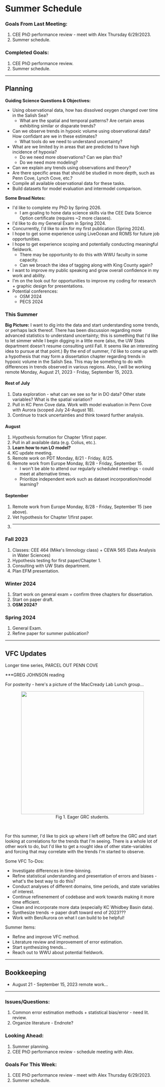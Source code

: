 # Summer Schedule

### Goals From Last Meeting:
1. CEE PhD performance review - meet with Alex Thursday 6/29/2023.
2. Summer schedule.

### Completed Goals:
1. CEE PhD performance review.
2. Summer schedule.

---

## Planning

**Guiding Science Questions & Objectives:**
* Using observational data, how has dissolved oxygen changed over time in the Salish Sea?
  * What are the spatial and temporal patterns? Are certain areas exhibiting similar or disparate trends?
* Can we observe trends in hypoxic volume using observational data? How confidant are we in these estimates?
  * What tools do we need to understand uncertainty?
* What are we limited by in areas that are predicted to have high incidence of hypoxia?
  * Do we need more observations? Can we plan this?
  * Do we need more modeling?
* Can we explain any trends using observations and theory?
* Are there specific areas that should be studied in more depth, such as Penn Cove, Lynch Cove, etc.?
* Compile all available observational data for these tasks.
* Build datasets for model evaluation and intermodel comparison.

 
**Some Broad Notes:**
* I'd like to complete my PhD by Spring 2026.
  * I am goaling to hone data science skills via the CEE Data Science Option certificate (requires ~2 more classes).
* I'd like to do my General Exam in Spring 2024.
* Concurrently, I'd like to aim for my first publication (Spring 2024).
* I hope to get some experience using LiveOcean and ROMS for future job opportunities.
* I hope to get experience scoping and potentially conducting meaningful fieldwork.
  * There may be opportunity to do this with WWU faculty in some capacity.
  * Can we broach the idea of tagging along with King County again?
* I want to improve my public speaking and grow overall confidence in my work and ability.
* I'm on the look out for opportunities to improve my coding for research + graphic design for presentations.
* Potential conferences:
  * OSM 2024
  * PECS 2024

### This Summer

**Big Picture:** I want to dig into the data and start understanding some trends, or perhaps lack thereof. There has been discussion regarding more advanced statistics to understand uncertainty; this is something that I'd like to let simmer while I begin digging in a little more (also, the UW Stats department doesn't resume consulting until Fall. It seems like an interesting idea to pursue at that point.) By the end of summer, I'd like to come up with a hypothesis that may form a dissertation chapter regarding trends in hypoxic volume in the Salish Sea. This may be something to do with differences in trends observed in various regions. Also, I will be working remote Monday, August 21, 2023 - Friday, September 15, 2023.

#### Rest of July
1. Data exploration - what can we see so far in DO data? Other state variables? What is the spatial variation?
2. Pull in KC Penn Cove data. Work with model evaluation in Penn Cove with Aurora (scoped July 24-August 18).
3. Continue to track uncertainties and think toward further analysis.

#### August
1. Hypothesis formation for Chapter 1/first paper.
2. Pull in all available data (e.g. Colius, etc.).
3. **Learn how to run LO model?**
4. KC update meeting.
5. Remote work on PDT Monday, 8/21 - Friday, 8/25.
6. Remote work from Europe Monday, 8/28 - Friday, September 15.
   * I won't be able to attend our regularly scheduled meetings - could meet at alternative times.
   * Prioritize independent work such as dataset incorporation/model learning?
  
#### September
1. Remote work from Europe Monday, 8/28 - Friday, September 15 (see above).
2. Vet hypothesis for Chapter 1/first paper.
3. ***

### Fall 2023
1. Classes: CEE 464 (Mike's limnology class) + CEWA 565 (Data Analysis in Water Sciences)
2. Hypothesis testing for first paper/Chapter 1.
3. Consulting with UW Stats department.
4. Plan EFM presentation.

### Winter 2024
1. Start work on general exam + confirm three chapters for dissertation.
3. Start on paper draft.
4. **OSM 2024?**

### Spring 2024
1. General Exam.
2. Refine paper for summer publication?

---

## VFC Updates

Longer time series, PARCEL OUT PENN COVE

***GREG JOHNSON reading


For posterity - here's a picture of the MacCready Lab Lunch group...

<p style="text-align:center;"><img src="https://github.com/dakotamm/dakotamm.github.io/assets/55995675/2ff357da-4d56-4335-9501-8c7c73f933ec" width="400"/><br>Fig 1. Eager GRC students.</p><br>


For this summer, I'd like to pick up where I left off before the GRC and start looking at correlations for the trends that I'm seeing. There is a whole lot of other work to do, but I'd like to get a rought idea of other state-variables and forcing that may correlate with the trends I'm started to observe.

Some VFC To-Dos:
* Investigate differences in time-binning.
* Refine statistical understanding and presentation of errors and biases - what's the best way to do this?
* Conduct analyses of different domains, time periods, and state variables of interest.
* Continue refinenement of codebase and work towards making it more time efficient.
* Clean and incorporate more data (especially KC Whidbey Basin data).
* Synthesize trends -> paper draft toward end of 2023???
* Work with Ben/Aurora on what I can build to be helpful!

Summer Items:
* Refine and improve VFC method.
* Literature review and improvement of error estimation.
* Start synthesizing trends...
* Reach out to WWU about potential fieldwork.


---

## Bookkeeping 
* August 21 - September 15, 2023 remote work...

---

### Issues/Questions:
1. Common error estimation methods + statistical bias/error - need lit. review.
2. Organize literature - Endnote?

### Looking Ahead:
1. Summer planning.
2. CEE PhD performance review - schedule meeting with Alex.

### Goals For This Week:
1. CEE PhD performance review - meet with Alex Thursday 6/29/2023.
2. Summer schedule.
